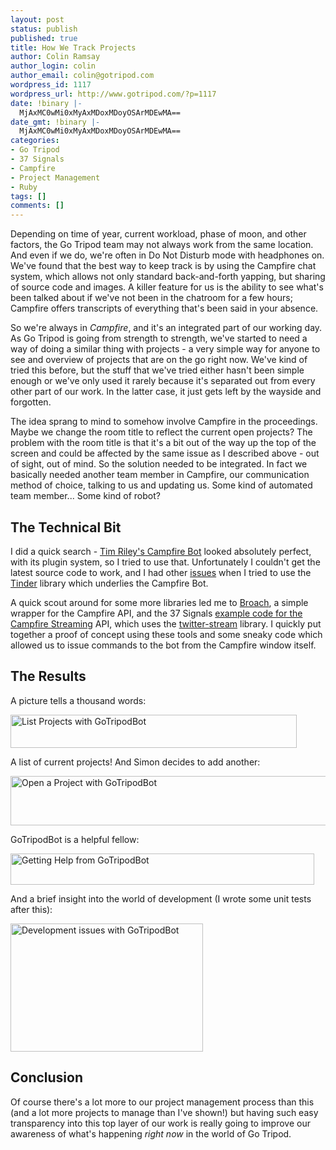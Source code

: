 ```yaml
---
layout: post
status: publish
published: true
title: How We Track Projects
author: Colin Ramsay
author_login: colin
author_email: colin@gotripod.com
wordpress_id: 1117
wordpress_url: http://www.gotripod.com/?p=1117
date: !binary |-
  MjAxMC0wMi0xMyAxMDoxMDoyOSArMDEwMA==
date_gmt: !binary |-
  MjAxMC0wMi0xMyAxMDoxMDoyOSArMDEwMA==
categories:
- Go Tripod
- 37 Signals
- Campfire
- Project Management
- Ruby
tags: []
comments: []
---
```

<p>Depending on time of year, current workload, phase of moon, and other factors, the Go Tripod team may not always work from the same location. And even if we do, we're often in Do Not Disturb mode with headphones on. We've found that the best way to keep track is by using the Campfire chat system, which allows not only standard back-and-forth yapping, but sharing of source code and images. A killer feature for us is the ability to see what's been talked about if we've not been in the chatroom for a few hours; Campfire offers transcripts of everything that's been said in your absence.</p>
<p>So we're always in <em>Campfire</em>, and it's an integrated part of our working day. As Go Tripod is going from strength to strength, we've started to need a way of doing a similar thing with projects - a very simple way for anyone to see and overview of projects that are on the go right now. We've kind of tried this before, but the stuff that we've tried either hasn't been simple enough or we've only used it rarely because it's separated out from every other part of our work. In the latter case, it just gets left by the wayside and forgotten.</p>
<p>The idea sprang to mind to somehow involve Campfire in the proceedings. Maybe we change the room title to reflect the current open projects? The problem with the room title is that it's a bit out of the way up the top of the screen and could be affected by the same issue as I described above - out of sight, out of mind. So the solution needed to be integrated. In fact we basically needed another team member in Campfire, our communication method of choice, talking to us and updating us. Some kind of automated team member... Some kind of robot?</p>
<h2>The Technical Bit</h2>
<p>I did a quick search - <a href="http://github.com/timriley/campfire-bot">Tim Riley's Campfire Bot</a> looked absolutely perfect, with its plugin system, so I tried to use that. Unfortunately I couldn't get the latest source code to work, and I had other <a href="http://github.com/collectiveidea/tinder/issues#issue/3">issues</a> when I tried to use the <a href="http://github.com/collectiveidea/tinder/">Tinder</a> library which underlies the Campfire Bot.</p>
<p>A quick scout around for some more libraries led me to <a href="http://github.com/qrush/broach">Broach</a>, a simple wrapper for the Campfire API, and the 37 Signals <a href="http://developer.37signals.com/campfire/streaming">example code for the Campfire Streaming</a> API, which uses the <a href="http://github.com/voloko/twitter-stream">twitter-stream</a> library. I quickly put together a proof of concept using these tools and some sneaky code which allowed us to issue commands to the bot from the Campfire window itself.</p>
<h2>The Results</h2>
<p>A picture tells a thousand words:</p>
<p><a href="http://www.gotripod.com/wp-content/uploads/2010/02/projects.png"><img src="http://www.gotripod.com/wp-content/uploads/2010/02/projects.png" alt="List Projects with GoTripodBot" title="!projects" width="458" height="53" class="alignleft size-full wp-image-1121" /></a></p>
<p>A list of current projects! And Simon decides to add another:</p>
<p><a href="http://www.gotripod.com/wp-content/uploads/2010/02/open.png"><img src="http://www.gotripod.com/wp-content/uploads/2010/02/open.png" alt="Open a Project with GoTripodBot" title="!open" width="548" height="79" class="alignleft size-full wp-image-1125" /></a></p>
<p>GoTripodBot is a helpful fellow:</p>
<p><a href="http://www.gotripod.com/wp-content/uploads/2010/02/help.png"><img src="http://www.gotripod.com/wp-content/uploads/2010/02/help.png" alt="Getting Help from GoTripodBot" title="!help" width="486" height="50" class="alignleft size-full wp-image-1133" /></a></p>
<p>And a brief insight into the world of development (I wrote some unit tests after this):</p>
<p><a href="http://www.gotripod.com/wp-content/uploads/2010/02/dev-issues.png"><img src="http://www.gotripod.com/wp-content/uploads/2010/02/dev-issues.png" alt="Development issues with GoTripodBot" title="dev-issues" width="308" height="205" class="alignleft size-full wp-image-1137" /></a></p>
<h2>Conclusion</h2>
<p>Of course there's a lot more to our project management process than this (and a lot more projects to manage than I've shown!) but having such easy transparency into this top layer of our work is really going to improve our awareness of what's happening <em>right now</em> in the world of Go Tripod.</p>
